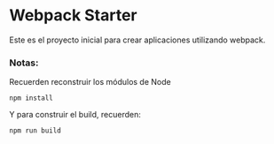 # Webpack Starter

Este es el proyecto inicial para crear aplicaciones utilizando webpack.

### Notas:
Recuerden reconstruir los módulos de Node
```
npm install 
```

Y para construir el build, recuerden:
```
npm run build 
```
